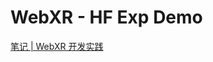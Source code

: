# WebXR - HF Exp Demo

[笔记 | WebXR 开发实践](https://cybrain.notion.site/WebXR-2b219c7b30184c58add9467d398cceb7)